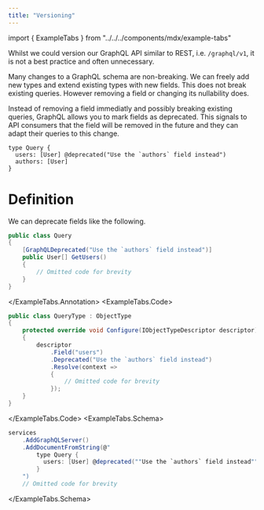 ```yaml
---
title: "Versioning"
---
```


import { ExampleTabs } from "../../../components/mdx/example-tabs"

Whilst we could version our GraphQL API similar to REST, i.e. `/graphql/v1`, it is not a best practice and often unnecessary.

Many changes to a GraphQL schema are non-breaking. We can freely add new types and extend existing types with new fields. This does not break existing queries.
However removing a field or changing its nullability does.

Instead of removing a field immediatly and possibly breaking existing queries, GraphQL allows you to mark fields as deprecated. This signals to API consumers that the field will be removed in the future and they can adapt their queries to this change.

```sdl
type Query {
  users: [User] @deprecated("Use the `authors` field instead")
  authors: [User]
}

```

# Definition

We can deprecate fields like the following.

<ExampleTabs>
<ExampleTabs.Annotation>

```csharp
public class Query
{
    [GraphQLDeprecated("Use the `authors` field instead")]
    public User[] GetUsers()
    {
        // Omitted code for brevity
    }
}
```

</ExampleTabs.Annotation>
<ExampleTabs.Code>

```csharp
public class QueryType : ObjectType
{
    protected override void Configure(IObjectTypeDescriptor descriptor)
    {
        descriptor
            .Field("users")
            .Deprecated("Use the `authors` field instead")
            .Resolve(context =>
            {
                // Omitted code for brevity
            });
    }
}
```

</ExampleTabs.Code>
<ExampleTabs.Schema>

```csharp
services
    .AddGraphQLServer()
    .AddDocumentFromString(@"
        type Query {
          users: [User] @deprecated(""Use the `authors` field instead"")
        }
    ")
    // Omitted code for brevity

```

</ExampleTabs.Schema>
</ExampleTabs>
